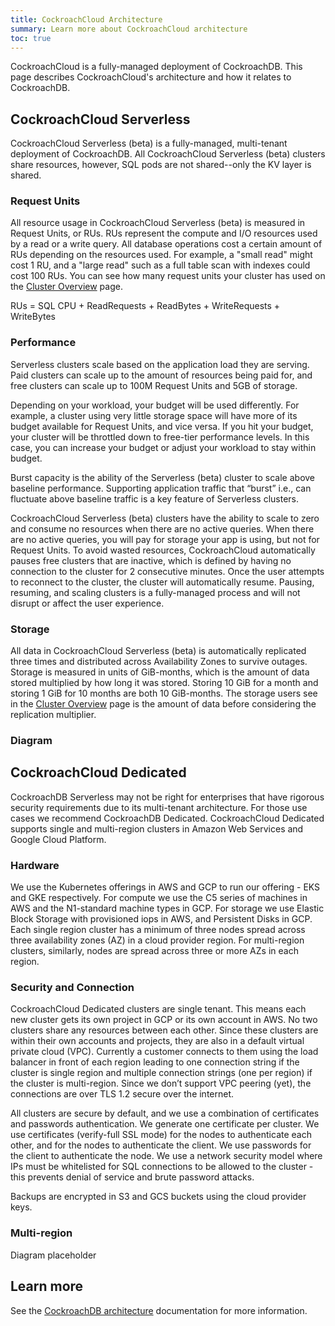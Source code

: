 ```yaml
---
title: CockroachCloud Architecture
summary: Learn more about CockroachCloud architecture
toc: true
---
```


CockroachCloud is a fully-managed deployment of CockroachDB. This page describes CockroachCloud's architecture and how it relates to CockroachDB.

## CockroachCloud Serverless

CockroachCloud Serverless (beta) is a fully-managed, multi-tenant deployment of CockroachDB. All CockroachCloud Serverless (beta) clusters share resources, however, SQL pods are not shared--only the KV layer is shared.

### Request Units

All resource usage in CockroachCloud Serverless (beta) is measured in Request Units, or RUs. RUs represent the compute and I/O resources used by a read or a write query. All database operations cost a certain amount of RUs depending on the resources used. For example, a "small read" might cost 1 RU, and a "large read" such as a full table scan with indexes could cost 100 RUs. You can see how many request units your cluster has used on the [Cluster Overview](serverless-cluster-management.html#view-cluster-overview) page.

RUs = SQL CPU + ReadRequests + ReadBytes + WriteRequests + WriteBytes

### Performance 

Serverless clusters scale based on the application load they are serving. Paid clusters can scale up to the amount of resources being paid for, and free clusters can scale up to 100M Request Units and 5GB of storage.

Depending on your workload, your budget will be used differently. For example, a cluster using very little storage space will have more of its budget available for Request Units, and vice versa. If you hit your budget, your cluster will be throttled down to free-tier performance levels. In this case, you can increase your budget or adjust your workload to stay within budget.

Burst capacity is the ability of the Serverless (beta) cluster to scale above baseline performance. Supporting application traffic that “burst” i.e., can fluctuate above baseline traffic is a key feature of Serverless clusters.

CockroachCloud Serverless (beta) clusters have the ability to scale to zero and consume no resources when there are no active queries. When there are no active queries, you will pay for storage your app is using, but not for Request Units. To avoid wasted resources, CockroachCloud automatically pauses free clusters that are inactive, which is defined by having no connection to the cluster for 2 consecutive minutes. Once the user attempts to reconnect to the cluster, the cluster will automatically resume. Pausing, resuming, and scaling  clusters is a fully-managed process and will not disrupt or affect the user experience.

### Storage

All data in CockroachCloud Serverless (beta) is automatically replicated three times and distributed across Availability Zones to survive outages. Storage is measured in units of GiB-months, which is the amount of data stored multiplied by how long it was stored. Storing 10 GiB for a month and storing 1 GiB for 10 months are both 10 GiB-months. The storage users see in the [Cluster Overview](serverless-cluster-management.html#view-cluster-overview) page is the amount of data before considering the replication multiplier.

### Diagram

## CockroachCloud Dedicated

CockroachDB Serverless may not be right for enterprises that have rigorous security requirements due to its multi-tenant architecture. For those use cases we recommend CockroachDB Dedicated. CockroachCloud Dedicated supports single and multi-region clusters in Amazon Web Services and Google Cloud Platform.

### Hardware

We use the Kubernetes offerings in AWS and GCP to run our offering - EKS and GKE respectively. For compute we use the C5 series of machines in AWS and the N1-standard machine types in GCP. For storage we use Elastic Block Storage with provisioned iops in AWS, and Persistent Disks in GCP. Each single region cluster has a minimum of three nodes spread across three availability zones (AZ) in a cloud provider region. For multi-region clusters, similarly, nodes are spread across three or more AZs in each region.

### Security and Connection

CockroachCloud Dedicated clusters are single tenant. This means each new cluster gets its own project in GCP or its own account in AWS. No two clusters share any resources between each other. Since these clusters are within their own accounts and projects, they are also in a default virtual private cloud (VPC). Currently a customer connects to them using the load balancer in front of each region leading to one connection string if the cluster is single region and multiple connection strings (one per region) if the cluster is multi-region. Since we don’t support VPC peering (yet), the connections are over TLS 1.2 secure over the internet.

All clusters are secure by default, and we use a combination of certificates and passwords authentication. We generate one certificate per cluster. We use certificates (verify-full SSL mode) for the nodes to authenticate each other, and for the nodes to authenticate the client. We use passwords for the client to authenticate the node. We use a network security model where IPs must be whitelisted for SQL connections to be allowed to the cluster - this prevents denial of service and brute password attacks.

Backups are encrypted in S3 and GCS buckets using the cloud provider keys. 

### Multi-region

Diagram placeholder

## Learn more

See the [CockroachDB architecture](../{{site.versions["stable"]}}/architecture/overview.html) documentation for more information.